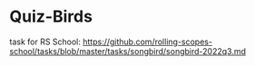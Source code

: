 # Quiz-Birds
task for RS School: https://github.com/rolling-scopes-school/tasks/blob/master/tasks/songbird/songbird-2022q3.md
